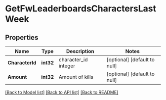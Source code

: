 # GetFwLeaderboardsCharactersLastWeek

## Properties
Name | Type | Description | Notes
------------ | ------------- | ------------- | -------------
**CharacterId** | **int32** | character_id integer | [optional] [default to null]
**Amount** | **int32** | Amount of kills | [optional] [default to null]

[[Back to Model list]](../README.md#documentation-for-models) [[Back to API list]](../README.md#documentation-for-api-endpoints) [[Back to README]](../README.md)


